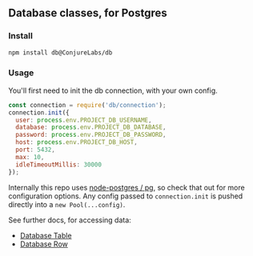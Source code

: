 ## Database classes, for Postgres

### Install

```sh
npm install db@ConjureLabs/db
```

### Usage

You'll first need to init the db connection, with your own config.

```js
const connection = require('db/connection');
connection.init({
  user: process.env.PROJECT_DB_USERNAME,
  database: process.env.PROJECT_DB_DATABASE,
  password: process.env.PROJECT_DB_PASSWORD,
  host: process.env.PROJECT_DB_HOST,
  port: 5432,
  max: 10,
  idleTimeoutMillis: 30000
});
```

Internally this repo uses [node-postgres / pg](http://github.com/brianc/node-postgres), so check that out for more configuration options. Any config passed to `connection.init` is pushed directly into a `new Pool(...config)`.

See further docs, for accessing data:

- [Database Table](./table)
- [Database Row](./row)
